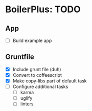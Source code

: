 # BoilerPlus: TODO

## App
- [ ] Build example app

## Gruntfile
- [x] Include grunt file (duh)
- [x] Convert to coffeescript
- [x] Make copy-libs part of default task
- [ ] Configure additional tasks  
	- [ ] karma  
	- [ ] uglify
	- [ ] linters
